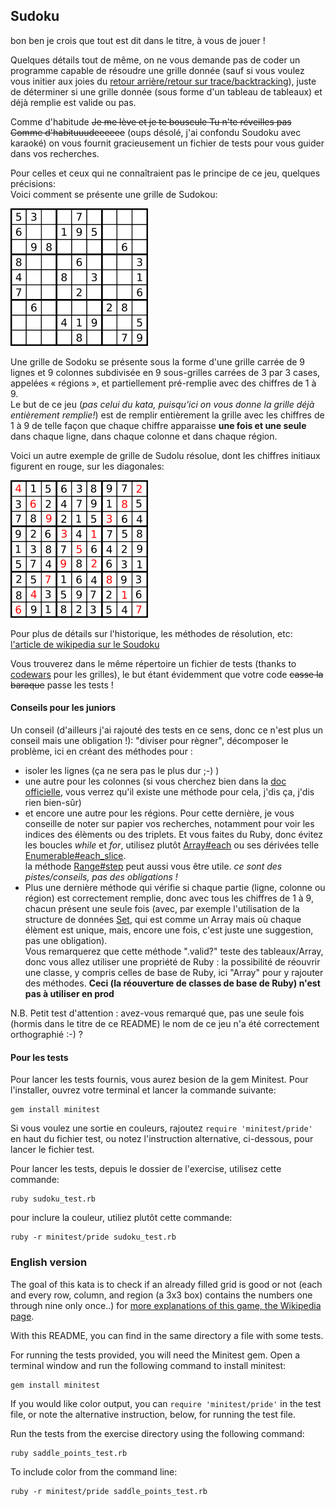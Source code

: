 ## Sudoku

bon ben je crois que tout est dit dans le titre, à vous de jouer !

Quelques détails tout de même, on ne vous demande pas de coder un programme capable de résoudre une grille donnée (sauf si
vous voulez vous initier aux joies du [retour arrière/retour sur trace/backtracking](https://fr.wikipedia.org/wiki/Retour_sur_trace)),
 juste de déterminer si une grille donnée (sous forme d'un tableau de tableaux) et déjà remplie est valide ou pas.  
 
Comme d'habitude ~~Je me lève et je te bouscule
                   Tu n'te réveilles pas
                   Comme d'habituuudeeeeee~~ (oups désolé, j'ai confondu Soudoku avec karaoké) on vous fournit gracieusement un fichier de tests pour vous
 guider dans vos recherches.


Pour celles et ceux qui ne connaîtraient pas le principe de ce jeu, quelques précisions:  
Voici comment se présente une grille de Sudokou:  

![grille de Sudoku](220px-Sudoku-by-L2G-20050714.svg.png)

Une grille de Sodoku se présente sous la forme d'une grille carrée de 9 lignes et 9 colonnes subdivisée en 9 sous-grilles carrées 
de 3 par 3 cases, appelées « régions », et partiellement pré-remplie avec des chiffres de 1 à 9.  
Le but de ce jeu (*pas celui du kata, puisqu'ici on vous donne la grille déjà entièrement remplie!*) est de remplir entièrement la grille avec les chiffres de 1 à 9 de telle façon que 
chaque chiffre apparaisse **une
fois et une seule** dans chaque ligne, dans chaque colonne et dans chaque région.

Voici un autre exemple de grille de Sudolu résolue, dont les chiffres initiaux figurent en rouge, sur les diagonales:  

![Exemple de grille résolue](220px-Diagonal-Sudoku-by-Skratt.svg.png)

Pour plus de détails sur l'historique, les méthodes de résolution, etc: [l'article de wikipedia sur le Soudoku](https://fr.wikipedia.org/wiki/Sudoku)
 
Vous trouverez dans le même répertoire un fichier de tests (thanks to [codewars](https://www.codewars.com/) pour les grilles),
 le but étant évidemment que votre code ~~casse la baraque~~ passe les tests !

#### Conseils pour les juniors
Un conseil (d'ailleurs j'ai rajouté des tests en ce sens, donc ce n'est plus un conseil mais une obligation !): 
"diviser pour règner", décomposer le problème, ici en créant des méthodes pour :
 * isoler les lignes (ça ne sera pas le plus 
dur ;-) )
 * une autre pour les colonnes (si vous cherchez bien dans la [doc officielle](https://ruby-doc.org/core-2.6.5/Array.html), 
vous verrez qu'il existe une méthode pour cela, j'dis ça, j'dis rien bien-sûr)
 * et encore une autre pour les régions. Pour cette dernière, je vous conseille de noter sur papier vos recherches, 
 notamment pour voir les indices des élèments ou des triplets. Et vous faites du Ruby, donc évitez les boucles *while* et
 *for*, utilisez plutôt [Array#each](https://ruby-doc.org/core-2.6.5/Array.html#method-i-each) ou ses dérivées telle [Enumerable#each_slice](https://ruby-doc.org/core-2.6.5/Enumerable.html#method-i-each_slice).  
 la méthode [Range#step](https://ruby-doc.org/core-2.6.5/Range.html#method-i-step) peut aussi vous être utile. *ce sont des pistes/conseils, pas des obligations !*
 * Plus une dernière méthode qui vérifie si chaque partie (ligne, colonne ou région) est correctement remplie, donc avec 
tous les chiffres de 1 à 9, chacun présent une seule fois (avec, par exemple l'utilisation de la structure de données [Set](https://ruby-doc.org/stdlib-2.6.5/libdoc/set/rdoc/Set.html), 
qui est comme un Array mais où chaque élèment est unique, mais, encore une fois, c'est juste une suggestion, pas une obligation).  
Vous remarquerez que cette méthode ".valid?" teste des tableaux/Array, 
donc vous allez utiliser une propriété de Ruby : la possibilité de réouvrir une classe, y compris celles de base de Ruby, 
ici "Array" pour y rajouter des méthodes. **Ceci (la réouverture de classes de base de Ruby) n'est pas à utiliser en prod**

N.B. Petit test d'attention : avez-vous remarqué que, pas une seule fois (hormis dans le titre de ce README) le nom de 
ce jeu n'a été correctement orthographié :-) ?

#### Pour les tests
Pour lancer les tests fournis, vous aurez besion de la gem Minitest. Pour l'installer, ouvrez votre terminal
et lancer la commande suivante:

    gem install minitest

Si vous voulez une sortie  en couleurs, rajoutez `require 'minitest/pride'` en haut du fichier test, ou notez l'instruction
 alternative, ci-dessous, pour lancer le fichier test.

Pour lancer les tests, depuis le dossier de l'exercise, utilisez cette commande:

    ruby sudoku_test.rb

pour inclure la couleur, utiliez plutôt cette commande:

    ruby -r minitest/pride sudoku_test.rb


### English version

The goal of this kata is to check if an already filled grid is good or not (each and every row, column, and region (a 3x3 
box) contains the numbers one through nine only once..) for [more explanations of this game, the Wikipedia page](https://en.wikipedia.org/wiki/Sudoku).

With this README, you can find in the same directory a file with some tests.

For running the tests provided, you will need the Minitest gem. Open a
terminal window and run the following command to install minitest:

    gem install minitest

If you would like color output, you can `require 'minitest/pride'` in
the test file, or note the alternative instruction, below, for running
the test file.

Run the tests from the exercise directory using the following command:

    ruby saddle_points_test.rb

To include color from the command line:

    ruby -r minitest/pride saddle_points_test.rb

